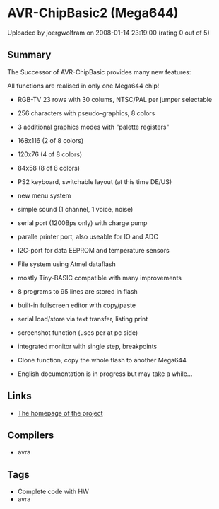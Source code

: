 # AVR-ChipBasic2 (Mega644)

Uploaded by joergwolfram on 2008-01-14 23:19:00 (rating 0 out of 5)

## Summary

The Successor of AVR-ChipBasic provides many new features:


All functions are realised in only one Mega644 chip!


- RGB-TV 23 rows with 30 colums, NTSC/PAL per jumper selectable  

- 256 characters with pseudo-graphics, 8 colors  

- 3 additional graphics modes with "palette registers"  

 * 168x116 (2 of 8 colors)  

 * 120x76 (4 of 8 colors)  

 * 84x58 (8 of 8 colors)  

- PS2 keyboard, switchable layout (at this time DE/US)  

- new menu system  

- simple sound (1 channel, 1 voice, noise)  

- serial port (1200Bps only) with charge pump  

- paralle printer port, also useable for IO and ADC  

- I2C-port for data EEPROM and temperature sensors  

- File system using Atmel dataflash  

- mostly Tiny-BASIC compatible with many improvements  

- 8 programs to 95 lines are stored in flash  

- built-in fullscreen editor with copy/paste  

- serial load/store via text transfer, listing print  

- screenshot function (uses per at pc side)  

- integrated monitor with single step, breakpoints  

- Clone function, copy the whole flash to another Mega644  

- English documentation is in progress but may take a while...

## Links

- [The homepage of the project](http://www.jcwolfram.de/projekte/avr/chipbasic2/main.php)

## Compilers

- avra

## Tags

- Complete code with HW
- avra
